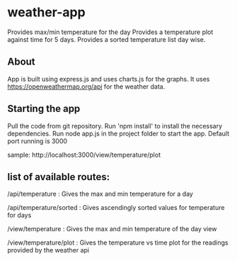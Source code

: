 # weather-app
Provides max/min temperature for the day
Provides a temperature plot against time for 5 days.
Provides a sorted temperature list day wise.

## About
App is built using express.js and uses charts.js for the graphs. 
It uses https://openweathermap.org/api for the weather data.

## Starting the app
Pull the code from git repository. Run 'npm install' to install the necessary dependencies. Run node app.js in the project folder to start the app. Default port running is 3000

sample:
http://localhost:3000/view/temperature/plot

## list of available routes:

/api/temperature          : Gives the max and min temperature for a day

/api/temperature/sorted   : Gives ascendingly sorted values for temperature for days

/view/temperature         : Gives the max and min temperature of the day view

/view/temperature/plot    : Gives the temperature vs time plot for the readings provided by the weather api
